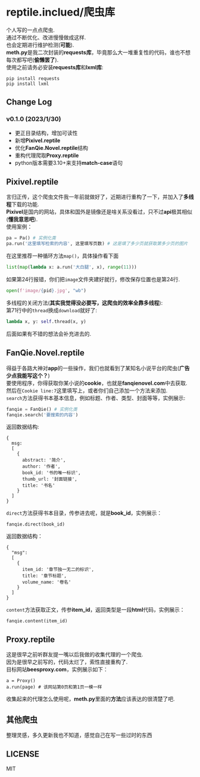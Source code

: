 # reptile.inclued/爬虫库
个人写的一点点爬虫.  
通过不断优化、改进慢慢做成这样.  
也会定期进行维护检测(**可能**).  
**meth.py**是我二次封装的**requests库**，毕竟那么大一堆重复性的代码，谁也不想每次都写吧(**偷懒罢了**).  
使用之前请务必安装**requests库**和**lxml库**:
```
pip install requests
pip install lxml
```
## Change Log
### v0.1.0 (2023/1/30)
- 更正目录结构，增加可读性  
- 新增**Pixivel.reptile**
- 优化**FanQie.Novel.reptile**结构
- 重构代理爬取**Proxy.reptile**
- python版本需要3.10+来支持**match-case**语句
## Pixivel.reptile
言归正传，这个爬虫文件我一年前就做好了，近期进行重构了一下，并加入了**多线程**下载的功能.  
**Pixivel**是国内的网站，具体和国外是镜像还是啥关系没看过，只不过**api**极其相似(**懂我意思吧**).  
使用案例：  
```python
pa = Pa() # 实例化类
pa.run('这里填写检索的内容', 这里填写页数) # 这是填了多少页就获取第多少页的图片
```
在这里推荐一种循环方法`map()`，具体操作看下面  
```python
list(map(lambda x: a.run('大白腿', x), range(11)))
```
如果第24行报错，你们把`image`文件夹建好就行，修改保存位置也是第24行.  
```python
open(f'image/{pid}.jpg', "wb")
```
多线程的关闭方法(**其实我觉得没必要写，这爬虫的效率全靠多线程**):  
第71行中的`thread`换成`download`就好了:  
```python
lambda x, y: self.thread(x, y)
```
后面如果有不错的想法会补充进去的.
## FanQie.Novel.reptile
得益于各路大神对**app**的一些操作，我们也就看到了某知名小说平台的爬虫(**广告少点我能写这个？**)  
要使用程序，你得获取你某小说的**cookie**，也就是**fanqienovel.com**中去获取.  
然后在``Cookie line:7``这里填写上，或者你们自己添加一个方法来添加.  
`search`方法获得书本基本信息，例如标题、作者、类型、封面等等，实例展示:  
```python
fanqie = FanQie() # 实例化类
fanqie.search('要搜索的内容')
```
返回数据结构:  
```
{
  msg:
  [
    {
      abstract: '简介',
      author: '作者',
      book_id: '书的唯一标识',
      thumb_url: '封面链接',
      title: '书名'
    }
  ]
}
```
`direct`方法获得书本目录，传参进去呢，就是**book_id**，实例展示：  
```
fanqie.direct(book_id)
```
返回数据结构：
```
{
  "msg":
  [
    {
      item_id: '章节独一无二的标识',
      title: '章节标题',
      volume_name: '卷名'
    }
  ]
}
```
`content`方法获取正文，传参**item_id**，返回类型是一段**html**代码，实例展示：  
```
fanqie.content(item_id)
```
## Proxy.reptile
这是很早之前听群友提一嘴以后我做的收集代理的一个爬虫.  
因为是很早之前写的，代码太烂了，索性直接重构了.  
目标网站**beesproxy.com**，实例展示如下：  
```
a = Proxy()
a.run(page) # 该网站第0页和第1页一模一样
```
收集起来的代理怎么使用呢，**meth.py**里面的**方法**应该表达的很清楚了吧.  
## 其他爬虫
整理灵感，多久更新我也不知道，感觉自己在写一些过时的东西
## LICENSE
MIT
